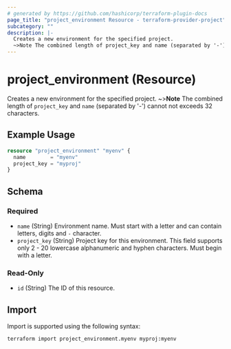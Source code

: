 ```yaml
---
# generated by https://github.com/hashicorp/terraform-plugin-docs
page_title: "project_environment Resource - terraform-provider-project"
subcategory: ""
description: |-
  Creates a new environment for the specified project.
  ~>Note The combined length of project_key and name (separated by '-') cannot not exceeds 32 characters.
---
```


# project_environment (Resource)

Creates a new environment for the specified project.
~>**Note** The combined length of `project_key` and `name` (separated by '-') cannot not exceeds 32 characters.

## Example Usage

```terraform
resource "project_environment" "myenv" {
  name        = "myenv"
  project_key = "myproj"
}
```

<!-- schema generated by tfplugindocs -->
## Schema

### Required

- `name` (String) Environment name. Must start with a letter and can contain letters, digits and `-` character.
- `project_key` (String) Project key for this environment. This field supports only 2 - 20 lowercase alphanumeric and hyphen characters. Must begin with a letter.

### Read-Only

- `id` (String) The ID of this resource.

## Import

Import is supported using the following syntax:

```shell
terraform import project_environment.myenv myproj:myenv
```
